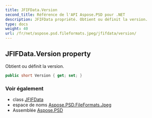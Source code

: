 ```yaml
---
title: JFIFData.Version
second_title: Référence de l'API Aspose.PSD pour .NET
description: JFIFData propriété. Obtient ou définit la version.
type: docs
weight: 40
url: /fr/net/aspose.psd.fileformats.jpeg/jfifdata/version/
---
```

## JFIFData.Version property

Obtient ou définit la version.

```csharp
public short Version { get; set; }
```

### Voir également

* class [JFIFData](../)
* espace de noms [Aspose.PSD.FileFormats.Jpeg](../../jfifdata/)
* Assemblée [Aspose.PSD](../../../)


